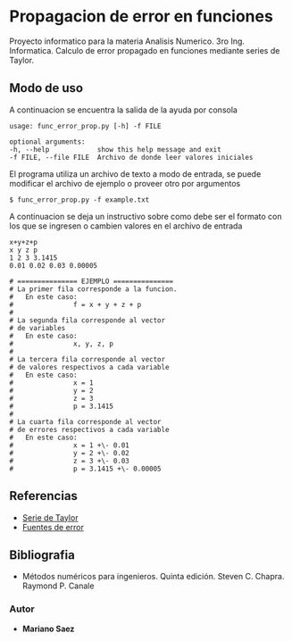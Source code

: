 # Propagacion de error en funciones
Proyecto informatico para la materia Analisis Numerico.
3ro Ing. Informatica.
Calculo de error propagado en funciones mediante series de Taylor.

## Modo de uso
A continuacion se encuentra la salida de la ayuda por consola
```
usage: func_error_prop.py [-h] -f FILE

optional arguments:
-h, --help            show this help message and exit
-f FILE, --file FILE  Archivo de donde leer valores iniciales
```

El programa utiliza un archivo de texto a modo de entrada, se puede
modificar el archivo de ejemplo o proveer otro por argumentos
```
$ func_error_prop.py -f example.txt
```
A continuacion se deja un instructivo sobre como debe ser el formato
con los que se ingresen o cambien valores en el archivo de entrada
```
x+y+z+p
x y z p
1 2 3 3.1415
0.01 0.02 0.03 0.00005

# =============== EJEMPLO ===============
# La primer fila corresponde a la funcion.
#   En este caso:
#               f = x + y + z + p
#
# La segunda fila corresponde al vector
# de variables
#   En este caso:
#               x, y, z, p
#
# La tercera fila corresponde al vector
# de valores respectivos a cada variable
#   En este caso:
#               x = 1
#               y = 2
#               z = 3
#               p = 3.1415
#
# La cuarta fila corresponde al vector
# de errores respectivos a cada variable
#   En este caso:
#               x = 1 +\- 0.01
#               y = 2 +\- 0.02
#               z = 3 +\- 0.03
#               p = 3.1415 +\- 0.00005
```
## Referencias
* [Serie de Taylor](https://www.google.com/url?sa=t&rct=j&q=&esrc=s&source=web&cd=&cad=rja&uact=8&ved=2ahUKEwiI4ZOCrJjwAhV2qJUCHZaqCr8QFjAAegQIBBAD&url=https%3A%2F%2Fes.wikipedia.org%2Fwiki%2FSerie_de_Taylor&usg=AOvVaw0ah1zq-7QBvhtILYOqP0dg)
* [Fuentes de error](https://www.google.com/url?sa=t&rct=j&q=&esrc=s&source=web&cd=&cad=rja&uact=8&ved=2ahUKEwjduMWHrZjwAhW3oJUCHdzsBOMQFjAMegQIIBAD&url=https%3A%2F%2Festadistica-dma.ulpgc.es%2FFCC%2F05-1-Generalidades-Metodos-Numericos.html&usg=AOvVaw2EbXXnetcxdrraatUCh8U4)

## Bibliografia
* Métodos numéricos para ingenieros. Quinta edición. Steven C. Chapra. Raymond P. Canale

### Autor
* **Mariano Saez**